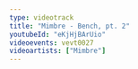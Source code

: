 ```yaml
---
type: videotrack
title: "Mimbre - Bench, pt. 2"
youtubeId: "eKjHjBArUio"
videoevents: vevt0027
videoartists: ["Mimbre"]
---
```


